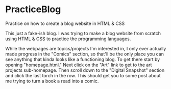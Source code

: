 # PracticeBlog
Practice on how to create a blog website in HTML & CSS

This just a fake-ish blog. I was trying to make a blog website from scratch using HTML & CSS to practice the programming languages.

While the webpages are topics/projects I'm interested in, I only ever actually made progress in the "Comics" section, so that'll be the 
only place you can see anything that kinda looks like a functioning blog. To get there start by opening "homepage.html." Next click on 
the "Art" link to get to the art projects sub-homepage. Then scroll down to the "Digital Snapshot" section and click the last torch in the row.
This should get you to some post about me trying to turn a book a read into a comic.
